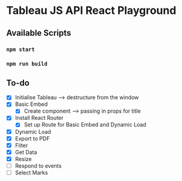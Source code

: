 # Tableau JS API React Playground

## Available Scripts

### `npm start`

### `npm run build`

## To-do

- [x] Initialise Tableau --> destructure from the window
- [x] Basic Embed
  - [x] Create component --> passing in props for title
- [x] Install React Router
  - [x] Set up Route for Basic Embed and Dynamic Load
- [x] Dynamic Load
- [x] Export to PDF
- [x] Filter
- [x] Get Data
- [x] Resize
- [ ] Respond to events
- [ ] Select Marks
